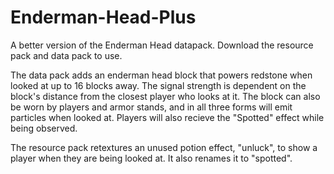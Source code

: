 # Enderman-Head-Plus
 A better version of the Enderman Head datapack.
Download the resource pack and data pack to use.

The data pack adds an enderman head block that powers redstone when looked at up to 16 blocks away.
The signal strength is dependent on the block's distance from the closest player who looks at it.
The block can also be worn by players and armor stands, and in all three forms will emit particles when looked at.
Players will also recieve the "Spotted" effect while being observed.

The resource pack retextures an unused potion effect, "unluck", to show a player when they are being looked at. It also renames it to "spotted".
